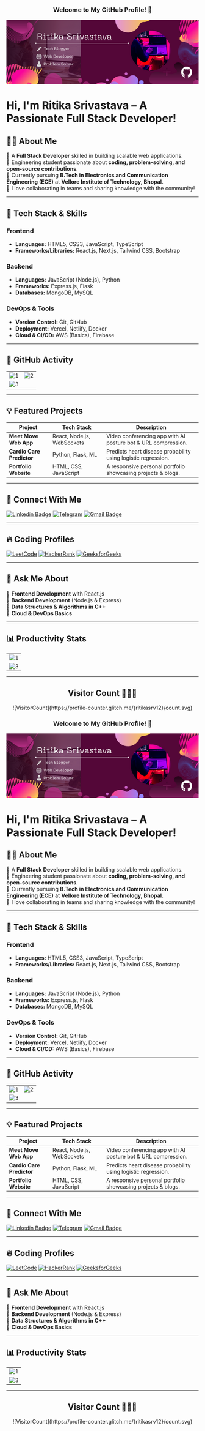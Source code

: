 <h3 align="center">Welcome to My GitHub Profile! 🚀</h3>

<img align="center" src="glow.png">

# **Hi, I'm Ritika Srivastava – A Passionate Full Stack Developer!** 

## **👩‍💻 About Me**
🔹 A **Full Stack Developer** skilled in building scalable web applications.  
🔹 Engineering student passionate about **coding, problem-solving, and open-source contributions**.  
🔹 Currently pursuing **B.Tech in Electronics and Communication Engineering (ECE)** at **Vellore Institute of Technology, Bhopal**.  
🔹 I love collaborating in teams and sharing knowledge with the community!  

---

## **🚀 Tech Stack & Skills**
### **Frontend**
- **Languages:** HTML5, CSS3, JavaScript, TypeScript
- **Frameworks/Libraries:** React.js, Next.js, Tailwind CSS, Bootstrap

### **Backend**
- **Languages:** JavaScript (Node.js), Python
- **Frameworks:** Express.js, Flask
- **Databases:** MongoDB, MySQL

### **DevOps & Tools**
- **Version Control:** Git, GitHub
- **Deployment:** Vercel, Netlify, Docker
- **Cloud & CI/CD:** AWS (Basics), Firebase  

---

## **📌 GitHub Activity**
<table>
  <tr>
    <td><img src="https://github-readme-stats.vercel.app/api?username=ritikasrv12&theme=radical&show_icons=true"  display=block width=100% height=auto alt="1" ></td>
    <td><img src="https://github-readme-stats.vercel.app/api/top-langs/?username=ritikasrv12&theme=radical&layout=compact&hide=Jupyter%20Notebook"  display=block width=100% height=auto alt="2" ></td>
  </tr>
  <tr><td><img src="https://github-readme-streak-stats.herokuapp.com/?user=ritikasrv12&theme=tokyonight" display=block width=100% height=auto alt="3" ></td></tr>
</table>

---

## **💡 Featured Projects**
| Project | Tech Stack | Description |
|---------|-----------|-------------|
| **Meet Move Web App** | React, Node.js, WebSockets | Video conferencing app with AI posture bot & URL compression. |
| **Cardio Care Predictor** | Python, Flask, ML | Predicts heart disease probability using logistic regression. |
| **Portfolio Website** | HTML, CSS, JavaScript | A responsive personal portfolio showcasing projects & blogs. |

---

## **🔗 Connect With Me**
[![Linkedin Badge](https://img.shields.io/badge/-Ritika.Srivastava-blue?style=flatsquare&logo=Linkedin&logoColor=black&link=https://www.linkedin.com/in/ritika-srivastava-47b11b221/)](https://www.linkedin.com/in/ritika-srivastava-47b11b221/)
[![Telegram](https://img.shields.io/badge/-Telegram-blue?style=flat-square&logo=Telegram&logoColor=white)](https://t.me/Rits646)
[![Gmail Badge](https://img.shields.io/badge/-ritikasrivastava646@gmail.com-c14438?style=flatsquare&logo=Gmail&logoColor=black&link=mailto:ritikasrivastava646@gmail.com)](mailto:ritikasrivastava646@gmail.com)

---

## **🔥 Coding Profiles**
[![LeetCode](https://img.shields.io/badge/-LeetCode-FFA116?style=flat-square&logo=LeetCode&logoColor=black)](https://leetcode.com/RITS321/)
[![HackerRank](https://img.shields.io/badge/-HackerRank-2EC866?style=flat-square&logo=HackerRank&logoColor=black)](https://www.hackerrank.com/ritikasrivastav8?hr_r=1)
[![GeeksforGeeks](https://img.shields.io/badge/-GeeksforGeeks-32CD32?style=flat-square&logo=GeeksforGeeks&logoColor=black)](https://www.geeksforgeeks.org/user/ritikasriva04t0/)

---

## **💬 Ask Me About**
🔸 **Frontend Development** with React.js  
🔸 **Backend Development** (Node.js & Express)  
🔸 **Data Structures & Algorithms in C++**  
🔸 **Cloud & DevOps Basics**  

---

## **📊 Productivity Stats**
<table>
  <tr>
    <td><img src="https://github-profile-summary-cards.vercel.app/api/cards/profile-details?username=ritikasrv12&theme=monokai"  display=block width=100% height=auto  alt="1" ></td>
  </tr>
  <tr>
   <td><img src="https://activity-graph.herokuapp.com/graph?username=ritikasrv12&bg_color=1a1b27&color=be90f2&line=638fda&point=35aea1&area=true"  display=block width=100% height=auto alt="3" ></td>
  </tr>
</table>

---

<h2 align="center">Visitor Count 👨‍💻😊</h2>
<p align="center">
  ![VisitorCount](https://profile-counter.glitch.me/{ritikasrv12}/count.svg)
</p>

<h3 align="center">Welcome to My GitHub Profile! 🚀</h3>

<img align="center" src="glow.png">

# **Hi, I'm Ritika Srivastava – A Passionate Full Stack Developer!** 

## **👩‍💻 About Me**
🔹 A **Full Stack Developer** skilled in building scalable web applications.  
🔹 Engineering student passionate about **coding, problem-solving, and open-source contributions**.  
🔹 Currently pursuing **B.Tech in Electronics and Communication Engineering (ECE)** at **Vellore Institute of Technology, Bhopal**.  
🔹 I love collaborating in teams and sharing knowledge with the community!  

---

## **🚀 Tech Stack & Skills**
### **Frontend**
- **Languages:** HTML5, CSS3, JavaScript, TypeScript
- **Frameworks/Libraries:** React.js, Next.js, Tailwind CSS, Bootstrap

### **Backend**
- **Languages:** JavaScript (Node.js), Python
- **Frameworks:** Express.js, Flask
- **Databases:** MongoDB, MySQL

### **DevOps & Tools**
- **Version Control:** Git, GitHub
- **Deployment:** Vercel, Netlify, Docker
- **Cloud & CI/CD:** AWS (Basics), Firebase  

---

## **📌 GitHub Activity**
<table>
  <tr>
    <td><img src="https://github-readme-stats.vercel.app/api?username=ritikasrv12&theme=radical&show_icons=true"  display=block width=100% height=auto alt="1" ></td>
    <td><img src="https://github-readme-stats.vercel.app/api/top-langs/?username=ritikasrv12&theme=radical&layout=compact&hide=Jupyter%20Notebook"  display=block width=100% height=auto alt="2" ></td>
  </tr>
  <tr><td><img src="https://github-readme-streak-stats.herokuapp.com/?user=ritikasrv12&theme=tokyonight" display=block width=100% height=auto alt="3" ></td></tr>
</table>

---

## **💡 Featured Projects**
| Project | Tech Stack | Description |
|---------|-----------|-------------|
| **Meet Move Web App** | React, Node.js, WebSockets | Video conferencing app with AI posture bot & URL compression. |
| **Cardio Care Predictor** | Python, Flask, ML | Predicts heart disease probability using logistic regression. |
| **Portfolio Website** | HTML, CSS, JavaScript | A responsive personal portfolio showcasing projects & blogs. |

---

## **🔗 Connect With Me**
[![Linkedin Badge](https://img.shields.io/badge/-Ritika.Srivastava-blue?style=flatsquare&logo=Linkedin&logoColor=black&link=https://www.linkedin.com/in/ritika-srivastava-47b11b221/)](https://www.linkedin.com/in/ritika-srivastava-47b11b221/)
[![Telegram](https://img.shields.io/badge/-Telegram-blue?style=flat-square&logo=Telegram&logoColor=white)](https://t.me/Rits646)
[![Gmail Badge](https://img.shields.io/badge/-ritikasrivastava646@gmail.com-c14438?style=flatsquare&logo=Gmail&logoColor=black&link=mailto:ritikasrivastava646@gmail.com)](mailto:ritikasrivastava646@gmail.com)

---

## **🔥 Coding Profiles**
[![LeetCode](https://img.shields.io/badge/-LeetCode-FFA116?style=flat-square&logo=LeetCode&logoColor=black)](https://leetcode.com/RITS321/)
[![HackerRank](https://img.shields.io/badge/-HackerRank-2EC866?style=flat-square&logo=HackerRank&logoColor=black)](https://www.hackerrank.com/ritikasrivastav8?hr_r=1)
[![GeeksforGeeks](https://img.shields.io/badge/-GeeksforGeeks-32CD32?style=flat-square&logo=GeeksforGeeks&logoColor=black)](https://www.geeksforgeeks.org/user/ritikasriva04t0/)

---

## **💬 Ask Me About**
🔸 **Frontend Development** with React.js  
🔸 **Backend Development** (Node.js & Express)  
🔸 **Data Structures & Algorithms in C++**  
🔸 **Cloud & DevOps Basics**  

---

## **📊 Productivity Stats**
<table>
  <tr>
    <td><img src="https://github-profile-summary-cards.vercel.app/api/cards/profile-details?username=ritikasrv12&theme=monokai"  display=block width=100% height=auto  alt="1" ></td>
  </tr>
  <tr>
   <td><img src="https://activity-graph.herokuapp.com/graph?username=ritikasrv12&bg_color=1a1b27&color=be90f2&line=638fda&point=35aea1&area=true"  display=block width=100% height=auto alt="3" ></td>
  </tr>
</table>

---

<h2 align="center">Visitor Count 👨‍💻😊</h2>
<p align="center">
  ![VisitorCount](https://profile-counter.glitch.me/{ritikasrv12}/count.svg)
</p>

